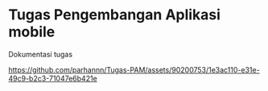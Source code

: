 # Tugas Pengembangan Aplikasi mobile
Dokumentasi tugas


https://github.com/parhannn/Tugas-PAM/assets/90200753/1e3ac110-e31e-49c9-b2c3-71047e6b421e

